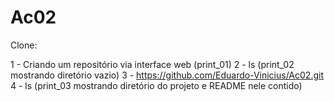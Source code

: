 # Ac02

Clone:

1 - Criando um repositório via interface web (print_01)
2 - ls (print_02 mostrando diretório vazio)
3 - https://github.com/Eduardo-Vinicius/Ac02.git
4 - ls (print_03 mostrando diretório do projeto e README nele contido)

